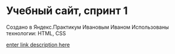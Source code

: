 # Учебный сайт, спринт 1

Создано в Яндекс.Практикум Ивановым Иваном
Использованы технологии: HTML, CSS

[enter link description here](https://fenixdeveloper.github.io/yp-example-site/)
